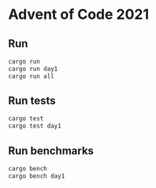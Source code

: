 # Advent of Code 2021

## Run

```sh
cargo run
cargo run day1
cargo run all
```

## Run tests

```sh
cargo test
cargo test day1
```

## Run benchmarks

```sh
cargo bench
cargo bench day1
```
